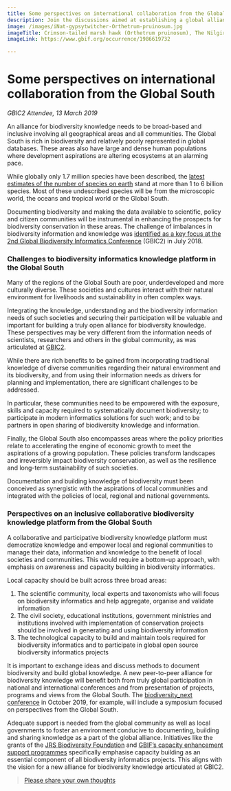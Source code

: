 ```yaml
---
title: Some perspectives on international collaboration from the Global South
description: Join the discussions aimed at establishing a global alliance for biodiversity knowledge
image: /images/iNat-gypsytwitcher-Orthetrum-pruinosum.jpg
imageTitle: Crimson-tailed marsh hawk (Orthetrum pruinosum), The Nilgiris, Tamil Nadu, India, 9 Jan 2019. Photo by gypsytwitcher via iNaturalist, licensed under CC BY-NC 4.0.
imageLink: https://www.gbif.org/occurrence/1986619732

---
```

# Some perspectives on international collaboration from the Global South
_GBIC2 Attendee, 13 March 2019_

An alliance for biodiversity knowledge needs to be broad-based and inclusive involving all geographical areas and all communities. The Global South is rich in biodiversity and relatively poorly represented in global databases. These areas also have large and dense human  populations where development aspirations  are altering ecosystems at an alarming pace. 

While globally only 1.7 million species have been described, the [latest estimates of the number of species on earth](https://doi.org/10.1086/693564) stand at more than 1 to 6 billion species. Most of these undescribed species will be from the microscopic world, the oceans and tropical world or the Global South. 

Documenting biodiversity and making the data available to scientific, policy and citizen  communities will be instrumental in enhancing the prospects for biodiversity conservation in these areas. The challenge of imbalances in biodiversity information and knowledge was [identified as a key focus at the 2nd Global Biodiversity Informatics Conference](https://doi.org/10.3897/BDJ.7.e33679) (GBIC2) in July 2018. 

### Challenges to biodiversity informatics knowledge platform in the Global South

Many of the regions of the Global South are poor, underdeveloped and more culturally diverse. These societies and cultures interact with their natural environment for livelihoods and sustainability in often complex ways. 

Integrating the knowledge, understanding and the biodiversity information needs of such societies and securing their participation will be valuable and important for building a truly open alliance for biodiversity knowledge. These perspectives may be very different from the information needs of scientists, researchers and others in the global community, as was articulated at [GBIC2](./en/gbic2/2018-conference). 

While there are rich benefits to be gained from incorporating traditional knowledge of diverse communities regarding their natural environment and its biodiversity, and from using their information needs as drivers for planning and implementation, there are significant challenges to be addressed. 

In particular, these communities need to be empowered with the exposure, skills and  capacity required to systematically document biodiversity; to participate in modern informatics solutions for such work; and to be partners in open sharing of biodiversity knowledge and information. 

Finally, the Global South also encompasses areas where the policy priorities relate to accelerating the engine of economic growth to meet the aspirations of a growing population. These policies transform landscapes and irreversibly impact biodiversity conservation, as well as the resilience and long-term sustainability of such societies. 

Documentation and building knowledge of biodiversity must been conceived as synergistic with the aspirations of local communities and integrated with the policies of local, regional and national governments. 

### Perspectives on an inclusive collaborative biodiversity knowledge platform from the Global South

A collaborative and participative biodiversity knowledge platform must democratize knowledge and empower local and regional communities to manage their data, information and knowledge to the benefit of local societies and communities. This would require a bottom-up approach, with emphasis on awareness and capacity building in biodiversity informatics. 

Local capacity should be built across three broad areas: 

1. The scientific community, local experts and taxonomists who will focus on biodiversity informatics and help aggregate, organise and validate information
2. The civil society, educational institutions, government ministries and institutions involved with implementation of conservation projects should be involved in generating and using biodiversity information
3. The technological capacity to build and maintain tools required for biodiversity informatics and to participate in global open source biodiversity informatics projects

It is important to exchange ideas and discuss methods to document biodiversity and build global knowledge. A new peer-to-peer alliance for biodiversity knowledge will benefit both from truly global participation in national and international conferences and from presentation of projects, programs and views from the Global South. The [biodiversity_next conference](https://biodiversitynext.org/list-of-symposia-and-workshops) in October 2019, for example, will include a symposium focused on perspectives from the Global South. 

Adequate support is needed from the global community as well as local governments to foster an environment conducive to documenting, building and sharing knowledge as a part of the global alliance. Initiatives like the grants of the [JRS Biodiversity Foundation](http://jrsbiodiversity.org) and [GBIF’s capacity enhancement support programmes](https://www.gbif.org/programme/82219/) specifically emphasise capacity building as an essential component of all biodiversity informatics projects. This aligns with the vision for a new alliance for biodiversity knowledge articulated at GBIC2. 

> [Please share your own thoughts](https://discourse.gbif.org/t/how-do-we-address-large-scale-regional-imbalances-in-documenting-biodiversity-while-making-key-data-available-to-scientific-policy-and-citizen-communities-from-the-global-south/663)